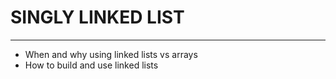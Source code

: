 # SINGLY LINKED LIST
---
* When and why using linked lists vs arrays
* How to build and use linked lists
